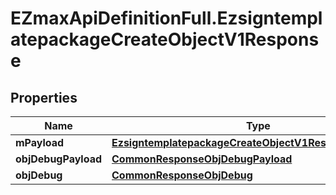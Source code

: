 # EZmaxApiDefinitionFull.EzsigntemplatepackageCreateObjectV1Response

## Properties

Name | Type | Description | Notes
------------ | ------------- | ------------- | -------------
**mPayload** | [**EzsigntemplatepackageCreateObjectV1ResponseMPayload**](EzsigntemplatepackageCreateObjectV1ResponseMPayload.md) |  | 
**objDebugPayload** | [**CommonResponseObjDebugPayload**](CommonResponseObjDebugPayload.md) |  | [optional] 
**objDebug** | [**CommonResponseObjDebug**](CommonResponseObjDebug.md) |  | [optional] 


